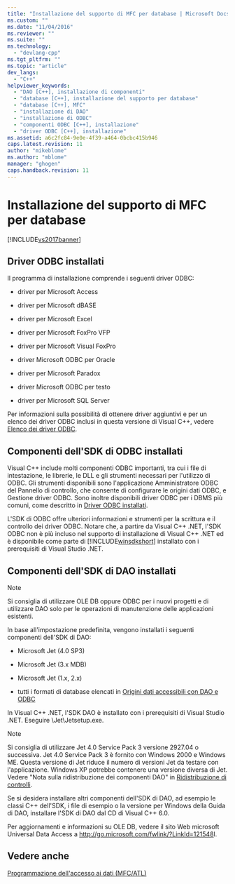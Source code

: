 ```yaml
---
title: "Installazione del supporto di MFC per database | Microsoft Docs"
ms.custom: ""
ms.date: "11/04/2016"
ms.reviewer: ""
ms.suite: ""
ms.technology: 
  - "devlang-cpp"
ms.tgt_pltfrm: ""
ms.topic: "article"
dev_langs: 
  - "C++"
helpviewer_keywords: 
  - "DAO [C++], installazione di componenti"
  - "database [C++], installazione del supporto per database"
  - "database [C++], MFC"
  - "installazione di DAO"
  - "installazione di ODBC"
  - "componenti ODBC [C++], installazione"
  - "driver ODBC [C++], installazione"
ms.assetid: a6c2fc84-9e0e-4f39-a464-0bcbc415b946
caps.latest.revision: 11
author: "mikeblome"
ms.author: "mblome"
manager: "ghogen"
caps.handback.revision: 11
---
```

# Installazione del supporto di MFC per database
[!INCLUDE[vs2017banner](../assembler/inline/includes/vs2017banner.md)]

##  <a name="_core_odbc_drivers_installed"></a> Driver ODBC installati  
 Il programma di installazione comprende i seguenti driver ODBC:  
  
-   driver per Microsoft Access  
  
-   driver per Microsoft dBASE  
  
-   driver per Microsoft Excel  
  
-   driver per Microsoft FoxPro VFP  
  
-   driver per Microsoft Visual FoxPro  
  
-   driver Microsoft ODBC per Oracle  
  
-   driver per Microsoft Paradox  
  
-   driver Microsoft ODBC per testo  
  
-   driver per Microsoft SQL Server  
  
 Per informazioni sulla possibilità di ottenere driver aggiuntivi e per un elenco dei driver ODBC inclusi in questa versione di Visual C\+\+, vedere [Elenco dei driver ODBC](../data/odbc/odbc-driver-list.md).  
  
##  <a name="_core_odbc_sdk_components_installed"></a> Componenti dell'SDK di ODBC installati  
 Visual C\+\+ include molti componenti ODBC importanti, tra cui i file di intestazione, le librerie, le DLL e gli strumenti necessari per l'utilizzo di ODBC.  Gli strumenti disponibili sono l'applicazione Amministratore ODBC del Pannello di controllo, che consente di configurare le origini dati ODBC, e Gestione driver ODBC.  Sono inoltre disponibili driver ODBC per i DBMS più comuni, come descritto in [Driver ODBC installati](#_core_odbc_drivers_installed).  
  
 L'SDK di ODBC offre ulteriori informazioni e strumenti per la scrittura e il controllo dei driver ODBC.  Notare che, a partire da Visual C\+\+ .NET, l'SDK ODBC non è più incluso nel supporto di installazione di Visual C\+\+ .NET ed è disponibile come parte di [!INCLUDE[winsdkshort](../atl/reference/includes/winsdkshort_md.md)] installato con i prerequisiti di Visual Studio .NET.  
  
##  <a name="_core_dao_sdk_components_installed"></a> Componenti dell'SDK di DAO installati  
  
> [!NOTE]
>  Si consiglia di utilizzare OLE DB oppure ODBC per i nuovi progetti  e di utilizzare DAO solo per le operazioni di manutenzione delle applicazioni esistenti.  
  
 In base all'impostazione predefinita, vengono installati i seguenti componenti dell'SDK di DAO:  
  
-   Microsoft Jet \(4.0 SP3\)  
  
-   Microsoft Jet \(3.x MDB\)  
  
-   Microsoft Jet \(1.x, 2.x\)  
  
-   tutti i formati di database elencati in [Origini dati accessibili con DAO e ODBC](../data/what-data-sources-can-i-access-with-dao-and-odbc-q.md)  
  
 In Visual C\+\+ .NET, l'SDK DAO è installato con i prerequisiti di Visual Studio .NET.  Eseguire \\Jet\\Jetsetup.exe.  
  
> [!NOTE]
>  Si consiglia di utilizzare Jet 4.0 Service Pack 3 versione 2927.04 o successiva.  Jet 4.0 Service Pack 3 è fornito con Windows 2000 e Windows ME.  Questa versione di Jet riduce il numero di versioni Jet da testare con l'applicazione.  Windows XP potrebbe contenere una versione diversa di Jet.  Vedere "Nota sulla ridistribuzione dei componenti DAO" in [Ridistribuzione di controlli](../data/ado-rdo/redistributing-controls.md).  
  
 Se si desidera installare altri componenti dell'SDK di DAO, ad esempio le classi C\+\+ dell'SDK, i file di esempio o la versione per Windows della Guida di DAO, installare l'SDK di DAO dal CD di Visual C\+\+ 6.0.  
  
 Per aggiornamenti e informazioni su OLE DB, vedere il sito Web microsoft Universal Data Access a [http:\/\/go.microsoft.com\/fwlink\/?LinkId\=121548](http://go.microsoft.com/fwlink/?LinkId=121548)l.  
  
## Vedere anche  
 [Programmazione dell'accesso ai dati \(MFC\/ATL\)](../data/data-access-programming-mfc-atl.md)